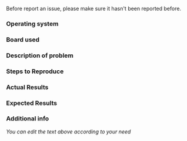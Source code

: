 Before report an issue, please make sure it hasn't been reported before.

### Operating system

### Board used

### Description of problem

### Steps to Reproduce

### Actual Results

### Expected Results

### Additional info

*You can edit the text above according to your need*